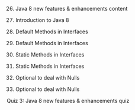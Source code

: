 
26. Java 8 new features & enhancements content



27. Introduction to Java 8



28. Default Methods in Interfaces



29. Default Methods in Interfaces



30. Static Methods in Interfaces



31. Static Methods in Interfaces



32. Optional to deal with Nulls



33. Optional to deal with Nulls


Quiz 3: Java 8 new features & enhancements quiz